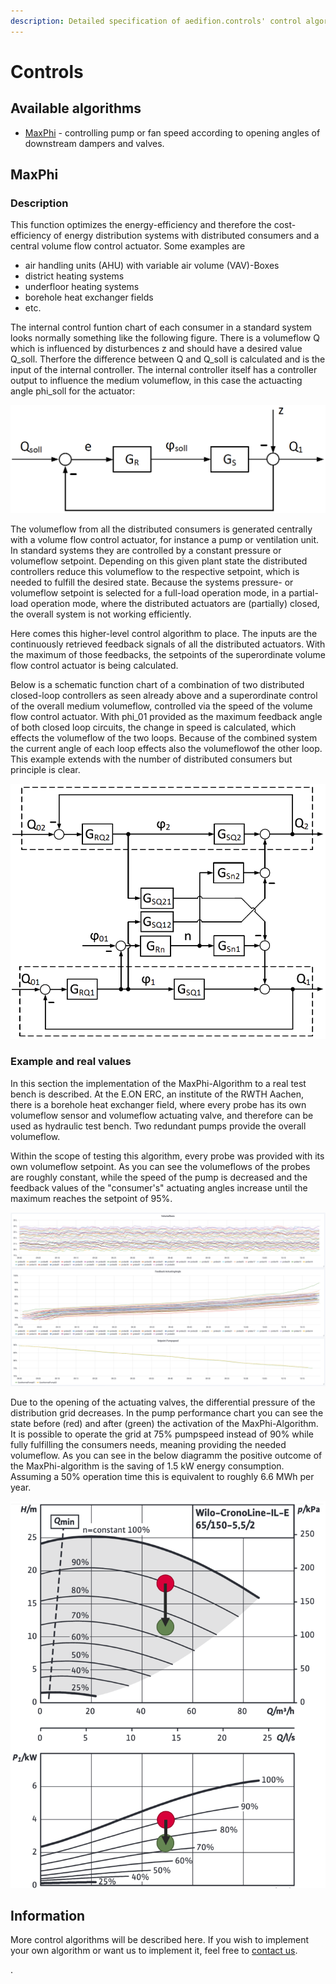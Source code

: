 ```yaml
---
description: Detailed specification of aedifion.controls' control algorithms
---
```


# Controls

## Available algorithms

* [MaxPhi](controls.md#maxphi) - controlling pump or fan speed according to opening angles of downstream dampers and valves.

## MaxPhi

### Description

This function optimizes the energy-efficiency and therefore the cost-efficiency of energy distribution systems with distributed consumers and a central volume flow control actuator. Some examples are

* air handling units \(AHU\) with variable air volume \(VAV\)-Boxes 
* district heating systems
* underfloor heating systems
* borehole heat exchanger fields
* etc.

The internal control funtion chart of each consumer in a standard system looks normally something like the following figure. There is a volumeflow Q which is influenced by disturbences z and should have a desired value Q\_soll. Therfore the difference between Q and Q\_soll is calculated and is the input of the internal controller. The internal controller itself has a controller output to influence the medium volumeflow, in this case the actuacting angle phi\_soll for the actuator:

![Function chart of a closed-loop circuit of the subordinate, internal consumer&apos;s controller](../../.gitbook/assets/bildschirmfoto-2019-03-05-um-16.25.48.png)

The volumeflow from all the distributed consumers is generated centrally with a volume flow control actuator, for instance a pump or ventilation unit. In standard systems they are controlled by a constant pressure or volumeflow setpoint. Depending on this given plant state the distributed controllers reduce this volumeflow to the respective setpoint, which is needed to fulfill the desired state. Because the systems pressure- or volumeflow setpoint is selected for a full-load operation mode, in a partial-load operation mode, where the distributed actuators are \(partially\) closed, the overall system is not working efficiently. 

Here comes this higher-level control algorithm to place. The inputs are the continuously retrieved feedback signals of all the distributed actuators. With the maximum of those feedbacks, the setpoints of the superordinate volume flow control actuator is being calculated. 

Below is a schematic function chart of a combination of two distributed closed-loop controllers as seen already above and a superordinate control of the overall medium volumeflow, controlled via the speed of the volume flow control actuator. With phi\_01 provided as the maximum feedback angle of both closed loop circuits, the change in speed is calculated, which effects the volumeflow of the two loops. Because of the combined system the current angle of each loop effects also the volumeflowof the other loop. This example extends with the number of distributed consumers but principle is clear.

![Example for the control loop with two consumers](../../.gitbook/assets/bildschirmfoto-2019-03-05-um-16.46.41.png)

### Example and real values

In this section the implementation of the MaxPhi-Algorithm to a real test bench is described. At the E.ON ERC, an institute of the RWTH Aachen, there is a borehole heat exchanger field, where every probe has its own volumeflow sensor and volumeflow actuating valve, and therefore can be used as hydraulic test bench. Two redundant pumps provide the overall volumeflow.

Within the scope of testing this algorithm, every probe was provided with its own volumeflow setpoint. As you can see the volumeflows of the probes are roughly constant, while the speed of the pump is decreased and the feedback values of the "consumer's" actuating angles increase until the maximum reaches the setpoint of 95%.

![Example for the MaxPhi-Algorithm tested on a borehole heat exchanger field](../../.gitbook/assets/bildschirmfoto-2019-03-05-um-17.09.23.png)

Due to the opening of the actuating valves, the differential pressure of the distribution grid decreases. In the pump performance chart you can see the state before \(red\) and after \(green\) the activation of the MaxPhi-Algorithm. It is possible to operate the grid at 75% pumpspeed instead of 90% while fully fulfilling the consumers needs, meaning providing the needed volumeflow. As you can see in the below diagramm the positive outcome of the MaxPhi-algorithm is the saving of 1.5 kW energy consumption. Assuming a 50% operation time this is equivalent to roughly 6.6 MWh per year.

![pump performance chart before and after activation of MaxPhi](../../.gitbook/assets/bildschirmfoto-2019-03-05-um-17.17.57.png)

## Information

More control algorithms will be described here. If you wish to implement your own algorithm or want us to implement it, feel free to [contact us](../../contact.md).

.

